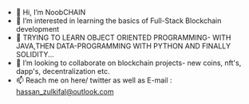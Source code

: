 - 👋 Hi, I’m NoobCHAIN
- 👀 I’m interested in learning the basics of Full-Stack Blockchain development
- 🌱 TRYING TO LEARN OBJECT ORIENTED PROGRAMMING- WITH JAVA,THEN DATA-PROGRAMMING WITH PYTHON AND FINALLY SOLIDITY...
- 💞️ I’m looking to collaborate on blockchain projects- new coins, nft's, dapp's, decentralization etc.
- 📫  Reach me on here/ twitter as well as E-mail : hassan_zulkifal@outlook.com

<!---
34ha88an/34ha88an is a ✨ special ✨ repository because its `README.md` (this file) appears on your GitHub profile.
You can click the Preview link to take a look at your changes.
--->
